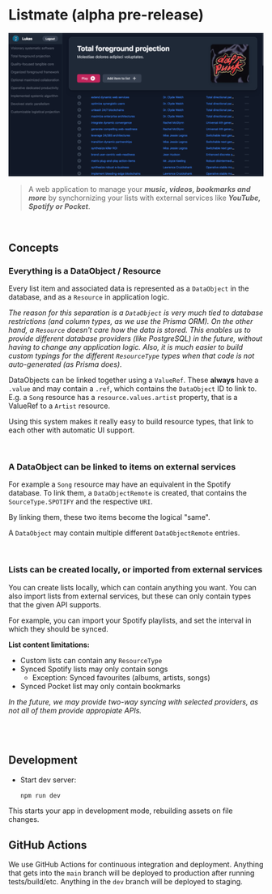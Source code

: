 # Listmate (alpha pre-release)

![Early listmate build](resources/header.png)

> A web application to manage your **_music, videos, bookmarks and more_** by synchornizing your lists with external services like **_YouTube, Spotify or Pocket_**.

<br>

## Concepts

### Everything is a DataObject / Resource

Every list item and associated data is represented as a `DataObject` in the database, and as a `Resource` in application logic.

_The reason for this separation is a `DataObject` is very much tied to database restrictions (and column types, as we use the Prisma ORM). On the other hand, a `Resource` doesn't care how the data is stored. This enables us to provide different database providers (like PostgreSQL) in the future, without having to change any application logic. Also, it is much easier to build custom typings for the different `ResourceType` types when that code is not auto-generated (as Prisma does)._

DataObjects can be linked together using a `ValueRef`. These **always** have a `.value` and may contain a `.ref`, which contains the `DataObject` ID to link to.
E.g. a `Song` resource has a `resource.values.artist` property, that is a ValueRef to a `Artist` resource.

Using this system makes it really easy to build resource types, that link to each other with automatic UI support.

<br>

### A DataObject can be linked to items on external services

For example a `Song` resource may have an equivalent in the Spotify database. To link them, a `DataObjectRemote` is created, that contains the `SourceType.SPOTIFY` and the respective `URI`.

By linking them, these two items become the logical "same".

A `DataObject` may contain multiple different `DataObjectRemote` entries.

<br>

### Lists can be created locally, or imported from external services

You can create lists locally, which can contain anything you want. You can also import lists from external services, but these can only contain types that the given API supports.

For example, you can import your Spotify playlists, and set the interval in which they should be synced.

**List content limitations:**

- Custom lists can contain any `ResourceType`
- Synced Spotify lists may only contain songs
  - Exception: Synced favourites (albums, artists, songs)
- Synced Pocket list may only contain bookmarks

_In the future, we may provide two-way syncing with selected providers, as not all of them provide appropiate APIs._

<br><br>

## Development

- Start dev server:

  ```sh
  npm run dev
  ```

This starts your app in development mode, rebuilding assets on file changes.

## GitHub Actions

We use GitHub Actions for continuous integration and deployment. Anything that gets into the `main` branch will be deployed to production after running tests/build/etc. Anything in the `dev` branch will be deployed to staging.
